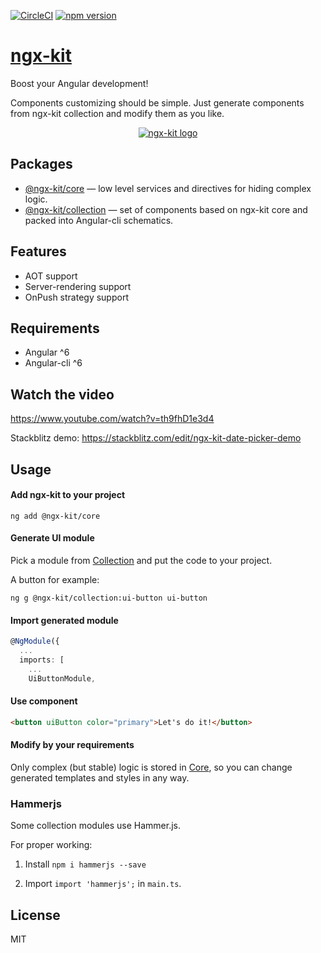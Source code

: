 [![CircleCI](https://circleci.com/gh/ngx-kit/ngx-kit.svg?style=svg)](https://circleci.com/gh/ngx-kit/ngx-kit)
[![npm version](https://badge.fury.io/js/%40ngx-kit%2Fcore.svg)](https://www.npmjs.com/@ngx-kit/core)

# [ngx-kit](https://ngx-kit.com)

Boost your Angular development!

Components customizing should be simple. Just generate components from ngx-kit collection and modify them as you like.

<p align="center">
  <a href="https://ngx-kit.com"><img src="./website/assets/ngx-kit-192.png" alt="ngx-kit logo"></a>
</p>

## Packages

* [@ngx-kit/core](https://ngx-kit.com/core) — low level services and directives for hiding complex logic.
* [@ngx-kit/collection](https://ngx-kit.com/collection) — set of components based on ngx-kit core and packed into Angular-cli schematics.


## Features

* AOT support
* Server-rendering support
* OnPush strategy support


## Requirements

* Angular ^6
* Angular-cli ^6


## Watch the video

https://www.youtube.com/watch?v=th9fhD1e3d4

Stackblitz demo: https://stackblitz.com/edit/ngx-kit-date-picker-demo


## Usage

#### Add ngx-kit to your project

```
ng add @ngx-kit/core
```

#### Generate UI module

Pick a module from [Collection](https://ngx-kit.com/collection) and put the code to your project.

A button for example:

```
ng g @ngx-kit/collection:ui-button ui-button
```

#### Import generated module

```typescript
@NgModule({
  ...
  imports: [
    ...
    UiButtonModule,
```

#### Use component

```html
<button uiButton color="primary">Let's do it!</button>
```

#### Modify by your requirements

Only complex (but stable) logic is stored in [Core](https://ngx-kit.com/core), so you can change generated templates and styles in any way.


### Hammerjs

Some collection modules use Hammer.js. 

For proper working:

1. Install `npm i hammerjs --save`

2. Import `import 'hammerjs';` in `main.ts`.


## License

MIT
